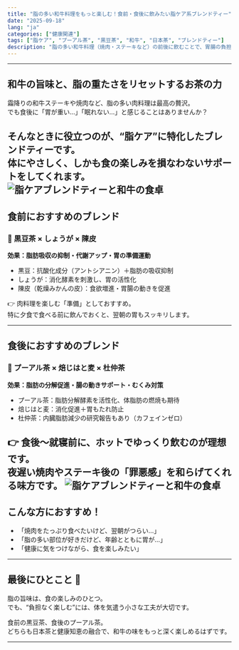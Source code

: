 ```yaml
---
title: "脂の多い和牛料理をもっと楽しむ！食前・食後に飲みたい脂ケア系ブレンドティー"
date: "2025-09-18"
lang: "ja"
categories: ["健康関連"]
tags: ["脂ケア", "プーアル茶", "黒豆茶", "和牛", "日本茶", "ブレンドティー"]
description: "脂の多い和牛料理（焼肉・ステーキなど）の前後に飲むことで、胃腸の負担を和らげる日本茶ブレンドをご紹介。"
---
```


<!--  
🧠【Image Prompt Intent – For Internal Reference】  
Purpose: To visualize a tea blend that supports digestion and fat metabolism when eating fatty Japanese meats like wagyu.  
📷 Prompt:  
A warm, close-up photo of a Japanese tea blend with roasted barley, pu-erh tea leaves, and black soybeans, arranged beside a sizzling wagyu steak on a wooden table. Rustic lighting, cozy mood. No text.  
-->



---

## 和牛の旨味と、脂の重たさをリセットするお茶の力

霜降りの和牛ステーキや焼肉など、脂の多い肉料理は最高の贅沢。  
でも食後に「胃が重い…」「眠れない…」と感じることはありませんか？

そんなときに役立つのが、“脂ケア”に特化したブレンドティーです。  
体にやさしく、しかも食の楽しみを損なわないサポートをしてくれます。
![脂ケアブレンドティーと和牛の食卓](/blog/2025-09-18-fatty-meat-tea-guide.png)
---

## 食前におすすめのブレンド

### 🔸 黒豆茶 × しょうが × 陳皮  
**効果：脂肪吸収の抑制・代謝アップ・胃の準備運動**

- 黒豆：抗酸化成分（アントシアニン）＋脂肪の吸収抑制
- しょうが：消化酵素を刺激し、胃の活性化
- 陳皮（乾燥みかんの皮）：食欲増進・胃腸の動きを促進

👉 肉料理を楽しむ「準備」としておすすめ。  
特に夕食で食べる前に飲んでおくと、翌朝の胃もスッキリします。

---



## 食後におすすめのブレンド

### 🔸 プーアル茶 × 焙じはと麦 × 杜仲茶  
**効果：脂肪の分解促進・腸の動きサポート・むくみ対策**

- プーアル茶：脂肪分解酵素を活性化、体脂肪の燃焼も期待
- 焙じはと麦：消化促進＋胃もたれ防止
- 杜仲茶：内臓脂肪減少の研究報告もあり（カフェインゼロ）

👉 食後〜就寝前に、ホットでゆっくり飲むのが理想です。  
夜遅い焼肉やステーキ後の「罪悪感」を和らげてくれる味方です。
![脂ケアブレンドティーと和牛の食卓](/blog/2025-09-18-fatty-meat-tea-guide2.png)
---

## こんな方におすすめ！

- 「焼肉をたっぷり食べたいけど、翌朝がつらい…」
- 「脂の多い部位が好きだけど、年齢とともに胃が…」
- 「健康に気をつけながら、食を楽しみたい」

---

## 最後にひとこと 🍵

脂の旨味は、食の楽しみのひとつ。  
でも、“負担なく楽しむ”には、体を気遣う小さな工夫が大切です。

食前の黒豆茶、食後のプーアル茶。  
どちらも日本茶と健康知恵の融合で、和牛の味をもっと深く楽しめるはずです。

---


